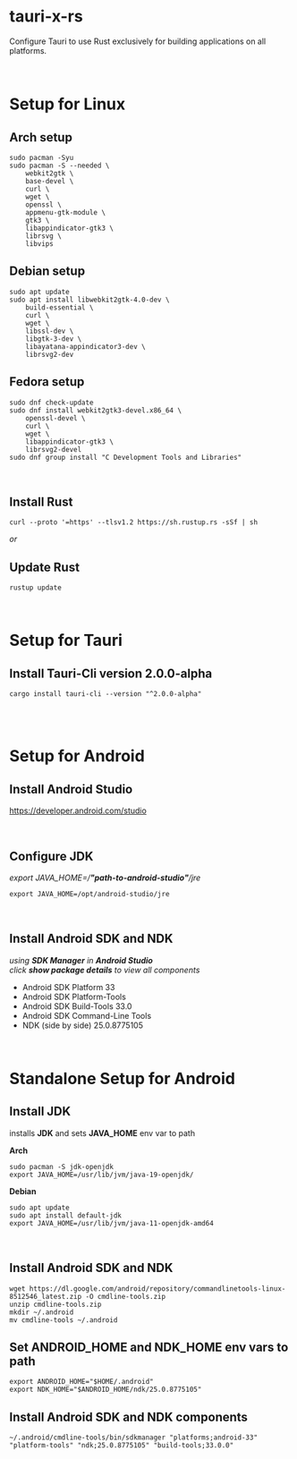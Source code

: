 # tauri-x-rs
Configure Tauri to use Rust exclusively for building applications on all platforms.

<br>

# Setup for Linux

## **Arch** setup
```
sudo pacman -Syu
sudo pacman -S --needed \
    webkit2gtk \
    base-devel \
    curl \
    wget \
    openssl \
    appmenu-gtk-module \
    gtk3 \
    libappindicator-gtk3 \
    librsvg \
    libvips
```

## **Debian** setup
```
sudo apt update
sudo apt install libwebkit2gtk-4.0-dev \
    build-essential \
    curl \
    wget \
    libssl-dev \
    libgtk-3-dev \
    libayatana-appindicator3-dev \
    librsvg2-dev
```

## **Fedora** setup
```
sudo dnf check-update
sudo dnf install webkit2gtk3-devel.x86_64 \
    openssl-devel \
    curl \
    wget \
    libappindicator-gtk3 \
    librsvg2-devel
sudo dnf group install "C Development Tools and Libraries"
```

<br>

## Install **Rust**
```
curl --proto '=https' --tlsv1.2 https://sh.rustup.rs -sSf | sh
```

_or_

## Update **Rust**
```
rustup update
```

<br>


# Setup for Tauri

## Install Tauri-Cli version **2.0.0-alpha**
```
cargo install tauri-cli --version "^2.0.0-alpha"
```

<br>

<!-- ## Update deps in **src-tauri** dir to **2.0.0-alpha.0**
```
cargo add tauri@2.0.0-alpha.0 -F config-toml && cargo add tauri-build@2.0.0-alpha.0 --build
``` -->

<br>

# Setup for Android

## Install **Android Studio**
https://developer.android.com/studio

<br>

## Configure **JDK**
_export JAVA_HOME=/**"path-to-android-studio"**/jre_
```
export JAVA_HOME=/opt/android-studio/jre
```

<br>

## Install **Android SDK and NDK**
_using **SDK Manager** in **Android Studio** <br>_
_click **show package details** to view all components_

- Android SDK Platform 33
- Android SDK Platform-Tools
- Android SDK Build-Tools 33.0
- Android SDK Command-Line Tools
- NDK (side by side) 25.0.8775105


<br>

# Standalone Setup for Android

## Install **JDK**
installs **JDK** and sets **JAVA_HOME** env var to path

**Arch**
```
sudo pacman -S jdk-openjdk
export JAVA_HOME=/usr/lib/jvm/java-19-openjdk/

```
**Debian**
```
sudo apt update
sudo apt install default-jdk
export JAVA_HOME=/usr/lib/jvm/java-11-openjdk-amd64
```

<br>

## Install **Android SDK and NDK**
```
wget https://dl.google.com/android/repository/commandlinetools-linux-8512546_latest.zip -O cmdline-tools.zip
unzip cmdline-tools.zip
mkdir ~/.android
mv cmdline-tools ~/.android
```

## Set **ANDROID_HOME** and **NDK_HOME** env vars to path
```
export ANDROID_HOME="$HOME/.android"
export NDK_HOME="$ANDROID_HOME/ndk/25.0.8775105"
```

## Install **Android SDK and NDK** components
```
~/.android/cmdline-tools/bin/sdkmanager "platforms;android-33" "platform-tools" "ndk;25.0.8775105" "build-tools;33.0.0"
```
